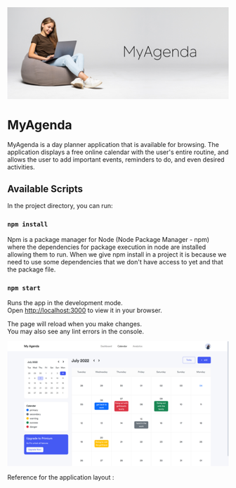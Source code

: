 <img src="./src/assets/img/img1.png" alt="">

# MyAgenda

MyAgenda is a day planner application that is available for browsing. The application displays a free online calendar with the user's entire routine, and allows the user to add important events, reminders to do, and even desired activities.

## Available Scripts

In the project directory, you can run:

### `npm install`

Npm is a package manager for Node (Node Package Manager - npm) where the dependencies for package execution in node are installed allowing them to run. When we give npm install in a project it is because we need to use some dependencies that we don't have access to yet and that the package file.

### `npm start`

Runs the app in the development mode.\
Open [http://localhost:3000](http://localhost:3000) to view it in your browser.

The page will reload when you make changes.\
You may also see any lint errors in the console.


<img src="./src/assets/img/img2.png" alt="">

Reference for the application layout : 
